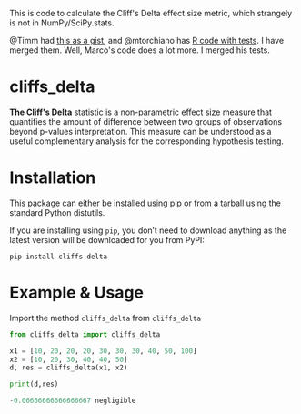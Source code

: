 This is code to calculate the Cliff's Delta effect size metric, which strangely is not in NumPy/SciPy.stats.

@Timm had [this as a gist](https://gist.github.com/timm/a6e759eb7d9b5f05b468), and @mtorchiano has [R code with tests](https://github.com/mtorchiano/effsize). I have merged them. Well, Marco's code does a lot more. I merged his tests.


# cliffs_delta

**The Cliff's Delta** statistic is a non-parametric effect size measure that quantifies the amount of difference between two groups of observations beyond p-values interpretation. This measure can be understood as a useful complementary analysis for the corresponding hypothesis testing.

# Installation

This package can either be installed using pip or from a tarball using the standard Python distutils.

If you are installing using ```pip```, you don’t need to download anything as the latest version will be downloaded for you from PyPI:

```
pip install cliffs-delta
```
# Example & Usage

Import the method ```cliffs_delta``` from ```cliffs_delta```

```python
from cliffs_delta import cliffs_delta

x1 = [10, 20, 20, 20, 30, 30, 30, 40, 50, 100]
x2 = [10, 20, 30, 40, 40, 50]
d, res = cliffs_delta(x1, x2)

print(d,res)

-0.06666666666666667 negligible
```